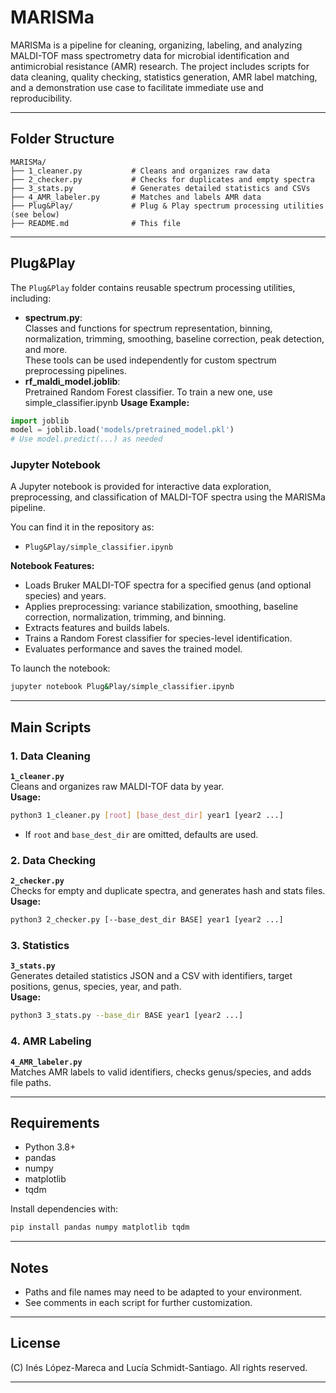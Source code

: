 # MARISMa

MARISMa is a pipeline for cleaning, organizing, labeling, and analyzing MALDI-TOF mass spectrometry data for microbial identification and antimicrobial resistance (AMR) research. The project includes scripts for data cleaning, quality checking, statistics generation, AMR label matching, and a demonstration use case to facilitate immediate use and reproducibility.

---

## Folder Structure

```
MARISMa/
├── 1_cleaner.py           # Cleans and organizes raw data
├── 2_checker.py           # Checks for duplicates and empty spectra
├── 3_stats.py             # Generates detailed statistics and CSVs
├── 4_AMR_labeler.py       # Matches and labels AMR data
├── Plug&Play/             # Plug & Play spectrum processing utilities (see below)
├── README.md              # This file
```

---

## Plug&Play

The `Plug&Play` folder contains reusable spectrum processing utilities, including:

- **spectrum.py**:  
  Classes and functions for spectrum representation, binning, normalization, trimming, smoothing, baseline correction, peak detection, and more.  
  These tools can be used independently for custom spectrum preprocessing pipelines.
- **rf_maldi_model.joblib**:  
  Pretrained Random Forest classifier. To train a new one, use simple_classifier.ipynb
**Usage Example:**
```python
import joblib
model = joblib.load('models/pretrained_model.pkl')
# Use model.predict(...) as needed
```

### Jupyter Notebook

A Jupyter notebook is provided for interactive data exploration, preprocessing, and classification of MALDI-TOF spectra using the MARISMa pipeline.

You can find it in the repository as:

- `Plug&Play/simple_classifier.ipynb`

**Notebook Features:**
- Loads Bruker MALDI-TOF spectra for a specified genus (and optional species) and years.
- Applies preprocessing: variance stabilization, smoothing, baseline correction, normalization, trimming, and binning.
- Extracts features and builds labels.
- Trains a Random Forest classifier for species-level identification.
- Evaluates performance and saves the trained model.

To launch the notebook:
```sh
jupyter notebook Plug&Play/simple_classifier.ipynb
```

---

## Main Scripts

### 1. Data Cleaning

**`1_cleaner.py`**  
Cleans and organizes raw MALDI-TOF data by year.  
**Usage:**  
```sh
python3 1_cleaner.py [root] [base_dest_dir] year1 [year2 ...]
```
- If `root` and `base_dest_dir` are omitted, defaults are used.

### 2. Data Checking

**`2_checker.py`**  
Checks for empty and duplicate spectra, and generates hash and stats files.  
**Usage:**  
```sh
python3 2_checker.py [--base_dest_dir BASE] year1 [year2 ...]
```

### 3. Statistics

**`3_stats.py`**  
Generates detailed statistics JSON and a CSV with identifiers, target positions, genus, species, year, and path.  
**Usage:**  
```sh
python3 3_stats.py --base_dir BASE year1 [year2 ...]
```

### 4. AMR Labeling

**`4_AMR_labeler.py`**  
Matches AMR labels to valid identifiers, checks genus/species, and adds file paths.

---

## Requirements

- Python 3.8+
- pandas
- numpy
- matplotlib
- tqdm

Install dependencies with:
```sh
pip install pandas numpy matplotlib tqdm
```

---

## Notes

- Paths and file names may need to be adapted to your environment.
- See comments in each script for further customization.

---

## License

(C) Inés López-Mareca and Lucía Schmidt-Santiago. All rights reserved.

---
